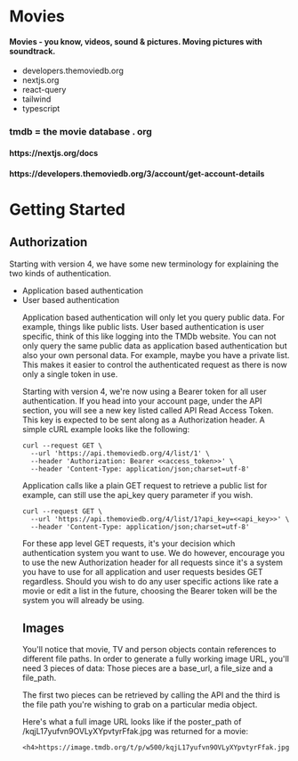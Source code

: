 <h1>Movies</h1>
<h4>Movies - you know, videos, sound &amp; pictures.  Moving pictures with soundtrack.</h4>

<ul>
    <li>developers.themoviedb.org</li>
    <li>nextjs.org</li>
    <li>react-query</li>
    <li>tailwind</li>
    <li>typescript</li>
</ul>

<h3>tmdb = the movie database . org</h3>

<h4>https://nextjs.org/docs</h4>

<h4>https://developers.themoviedb.org/3/account/get-account-details</h4>

<h1>Getting Started</h1>

<h2>Authorization</h2>

<p>Starting with version 4, we have some new terminology for explaining the two kinds of authentication.</p>
<ul>
    <li>Application based authentication</li>
    <li>User based authentication</li>

<p>Application based authentication will only let you query public data. For example, things like public lists. User based authentication is user specific, think of this like logging into the TMDb website. You can not only query the same public data as application based authentication but also your own personal data. For example, maybe you have a private list. This makes it easier to control the authenticated request as there is now only a single token in use.</p>

<p>Starting with version 4, we're now using a Bearer token for all user authentication. If you head into your account page, under the API section, you will see a new key listed called API Read Access Token. This key is expected to be sent along as a Authorization header. A simple cURL example looks like the following:</p>

```
curl --request GET \
  --url 'https://api.themoviedb.org/4/list/1' \
  --header 'Authorization: Bearer <<access_token>>' \
  --header 'Content-Type: application/json;charset=utf-8'
```

Application calls like a plain GET request to retrieve a public list for example, can still use the api_key query parameter if you wish.

```
curl --request GET \
  --url 'https://api.themoviedb.org/4/list/1?api_key=<<api_key>>' \
  --header 'Content-Type: application/json;charset=utf-8'
```

<p>For these app level GET requests, it's your decision which authentication system you want to use. We do however, encourage you to use the new Authorization header for all requests since it's a system you have to use for all application and user requests besides GET regardless. Should you wish to do any user specific actions like rate a movie or edit a list in the future, choosing the Bearer token will be the system you will already be using.</p>

<h2>Images</h2>

<p>You'll notice that movie, TV and person objects contain references to different file paths. In order to generate a fully working image URL, you'll need 3 pieces of data: Those pieces are a base_url, a file_size and a file_path.</p>

<p>The first two pieces can be retrieved by calling the API and the third is the file path you're wishing to grab on a particular media object.
    
<p>Here's what a full image URL looks like if the poster_path of /kqjL17yufvn9OVLyXYpvtyrFfak.jpg was returned for a movie:</p>

    <h4>https://image.tmdb.org/t/p/w500/kqjL17yufvn9OVLyXYpvtyrFfak.jpg</h4>
